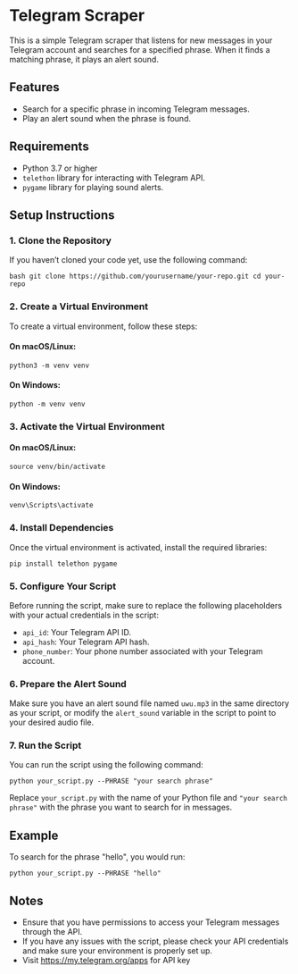 
# Telegram Scraper

This is a simple Telegram scraper that listens for new messages in your Telegram account and searches for a specified phrase. When it finds a matching phrase, it plays an alert sound.

## Features
- Search for a specific phrase in incoming Telegram messages.
- Play an alert sound when the phrase is found.

## Requirements
- Python 3.7 or higher
- `telethon` library for interacting with Telegram API.
- `pygame` library for playing sound alerts.

## Setup Instructions

### 1. Clone the Repository
If you haven’t cloned your code yet, use the following command:

``bash
git clone https://github.com/yourusername/your-repo.git
cd your-repo`` 

### 2. Create a Virtual Environment

To create a virtual environment, follow these steps:

#### On macOS/Linux:

`python3 -m venv venv` 

#### On Windows:

`python -m venv venv` 

### 3. Activate the Virtual Environment

#### On macOS/Linux:

`source venv/bin/activate` 

#### On Windows:

`venv\Scripts\activate` 

### 4. Install Dependencies

Once the virtual environment is activated, install the required libraries:

`pip install telethon pygame` 

### 5. Configure Your Script

Before running the script, make sure to replace the following placeholders with your actual credentials in the script:

-   `api_id`: Your Telegram API ID.
-   `api_hash`: Your Telegram API hash.
-   `phone_number`: Your phone number associated with your Telegram account.

### 6. Prepare the Alert Sound

Make sure you have an alert sound file named `uwu.mp3` in the same directory as your script, or modify the `alert_sound` variable in the script to point to your desired audio file.

### 7. Run the Script

You can run the script using the following command:

`python your_script.py --PHRASE "your search phrase"` 

Replace `your_script.py` with the name of your Python file and `"your search phrase"` with the phrase you want to search for in messages.

## Example

To search for the phrase "hello", you would run:

`python your_script.py --PHRASE "hello"` 

## Notes

-   Ensure that you have permissions to access your Telegram messages through the API.
-   If you have any issues with the script, please check your API credentials and make sure your environment is properly set up.
- Visit https://my.telegram.org/apps for API key